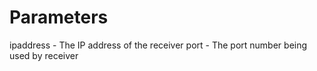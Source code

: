# Parameters

ipaddress - The IP address of the receiver
port      - The port number being used by receiver

